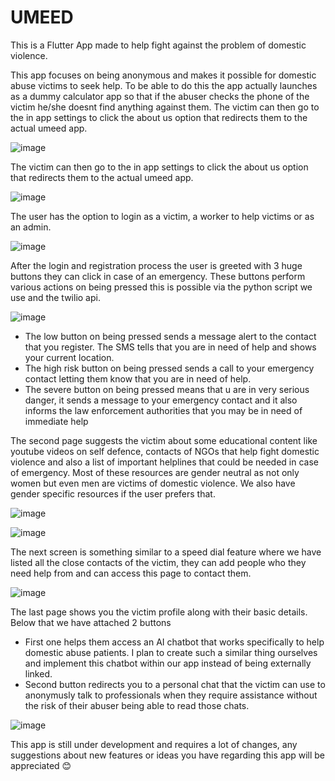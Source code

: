 # UMEED
This is a Flutter App made to help fight against the problem of domestic violence.

This app focuses on being anonymous and makes it possible for domestic abuse victims to seek help. To be able to do this the app actually launches as a dummy calculator app so that if the abuser checks the phone of the victim he/she doesnt find anything against them. The victim can then go to the in app settings to click the about us option that redirects them to the actual umeed app.


![image](https://github.com/LAG-4/umeed-Domestic-violence/assets/88646632/120714e2-1fd2-4e82-bcd6-c54e0015d75e)


The victim can then go to the in app settings to click the about us option that redirects them to the actual umeed app.

![image](https://github.com/LAG-4/umeed-Domestic-violence/assets/88646632/1b057dee-5d20-4286-926d-c144bcd18533)


The user has the option to login as a victim, a worker to help victims or as an admin.

![image](https://github.com/LAG-4/umeed-Domestic-violence/assets/88646632/b27159e4-81e5-4188-9d1a-a2783f28395a)

After the login and registration process the user is greeted with 3 huge buttons they can click in case of an emergency.
These buttons perform various actions on being pressed this is possible via the python script we use and the twilio api.

![image](https://github.com/LAG-4/umeed-Domestic-violence/assets/88646632/c10686b3-033e-4f2f-8ea5-5ce785d97ef3)

- The low button on being pressed sends a message alert to the contact that you register. The SMS tells that you are in need of help and shows your current location.
- The high risk button on being pressed sends a call to your emergency contact letting them know that you are in need of help.
- The severe button on being pressed means that u are in very serious danger, it sends a  message to your emergency contact and it also informs the law enforcement authorities that you may be in need of immediate help

The second page suggests the victim about some educational content like youtube videos on self defence, contacts of NGOs that help fight domestic violence and also a list of important helplines that could be needed in case of emergency.
Most of these resources are gender neutral as not only women but even men are victims of domestic violence. We also have gender specific resources if the user prefers that.

![image](https://github.com/LAG-4/umeed-Domestic-violence/assets/88646632/e0b823e2-0c34-4e96-9678-1712182b53db)

![image](https://github.com/LAG-4/umeed-Domestic-violence/assets/88646632/888e089a-d02d-47bc-bc3c-cf2450e16a95)

The next screen is something similar to a speed dial feature where we have listed all the close contacts of the victim, they can add people who they need help from and can access this page to contact them.

![image](https://github.com/LAG-4/umeed-Domestic-violence/assets/88646632/da58c4d5-dd2a-4c1b-a74a-94492d7616b0)

The last page shows you the victim profile along with their basic details.
Below that we have attached 2 buttons
- First one helps them access an AI chatbot that works specifically to help domestic abuse patients. I plan to create such a similar thing ourselves and implement this chatbot within our app instead of being externally linked.
- Second button redirects you to a personal chat that the victim can use to anonymusly talk to professionals when they require assistance without the risk of their abuser being able to read those chats.

![image](https://github.com/LAG-4/umeed-Domestic-violence/assets/88646632/f4fe4907-4d48-402f-b834-c526a7fea1f8)

This app is still under development and requires a lot of changes, any suggestions about new features or ideas you have regarding this app will be appreciated 😊
